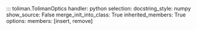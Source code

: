 ::: toliman.TolimanOptics
    handler: python
    selection:
        docstring_style: numpy
        show_source: False
        merge_init_into_class: True
        inherited_members: True
    options:
        members: [insert, remove]
    
